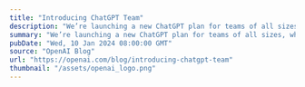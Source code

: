 ```yaml
---
title: "Introducing ChatGPT Team"
description: "We’re launching a new ChatGPT plan for teams of all sizes, which provides a secure, collaborative workspace to get the most out of ChatGPT at work."
summary: "We’re launching a new ChatGPT plan for teams of all sizes, which provides a secure, collaborative workspace to get the most out of ChatGPT at work."
pubDate: "Wed, 10 Jan 2024 08:00:00 GMT"
source: "OpenAI Blog"
url: "https://openai.com/blog/introducing-chatgpt-team"
thumbnail: "/assets/openai_logo.png"
---
```


